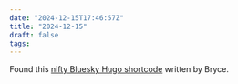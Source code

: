 ```yaml
---
date: "2024-12-15T17:46:57Z"
title: "2024-12-15"
draft: false
tags:
---
```


Found this [nifty Bluesky Hugo shortcode](https://www.brycewray.com/posts/2024/11/simple-hugo-shortcode-embedding-bluesky-posts/) written by Bryce.
